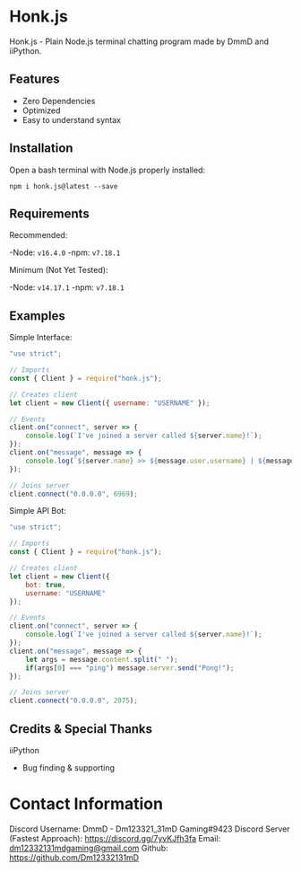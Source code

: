 # Honk.js

Honk.js - Plain Node.js terminal chatting program made by DmmD and iiPython.

## Features

- Zero Dependencies
- Optimized
- Easy to understand syntax

## Installation

Open a bash terminal with Node.js properly installed:

```
npm i honk.js@latest --save
```

## Requirements

Recommended:

-Node: `v16.4.0`
-npm: `v7.18.1`

Minimum (Not Yet Tested):

-Node: `v14.17.1`
-npm: `v7.18.1`

## Examples

Simple Interface:

```js
"use strict";

// Imports
const { Client } = require("honk.js");

// Creates client
let client = new Client({ username: "USERNAME" });

// Events
client.on("connect", server => {
    console.log(`I've joined a server called ${server.name}!`);
});
client.on("message", message => {
    console.log(`${server.name} >> ${message.user.username} | ${message.content}`);
});

// Joins server
client.connect("0.0.0.0", 6969);
```

Simple API Bot:

```js
"use strict";

// Imports
const { Client } = require("honk.js");

// Creates client
let client = new Client({
    bot: true,
    username: "USERNAME"
});

// Events
client.on("connect", server => {
    console.log(`I've joined a server called ${server.name}!`);
});
client.on("message", message => {
    let args = message.content.split(" ");
    if(args[0] === "ping") message.server.send("Pong!");
});

// Joins server
client.connect("0.0.0.0", 2075);
```

## Credits & Special Thanks
iiPython

- Bug finding & supporting

# Contact Information
Discord Username: DmmD - Dm123321_31mD Gaming#9423
Discord Server (Fastest Approach): https://discord.gg/7yvKJfh3fa
Email: dm12332131mdgaming@gmail.com
Github: https://github.com/Dm12332131mD